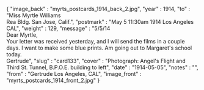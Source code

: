 {
  "image_back" : "myrts_postcards_1914_back_2.jpg",
  "year" : 1914,
  "to" : "Miss Myrtle Williams<br> Rea Bldg. San Jose, Calif.",
  "postmark" : "May 5 11:30am 1914 Los Angeles CAL",
  "weight" : 129,
  "message" : "5/5/14<br>Dear Myrtle,<br>Your letter was received yesterday, and I will send the films in a couple days. I want to make some blue prints. Am going out to Margaret's school today.<br>Gertrude",
  "slug" : "card133",
  "cover" : "Photograph: Angel's Flight and Third St. Tunnel, B.P.O.E. building to left",
  "date" : "1914-05-05",
  "notes" : "",
  "from" : "Gertrude Los Angeles, CAL",
  "image_front" : "myrts_postcards_1914_front_2.jpg"
}
